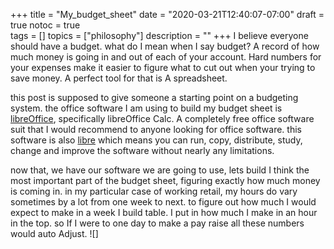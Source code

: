 +++
title = "My_budget_sheet"
date = "2020-03-21T12:40:07-07:00"
draft = true
notoc = true  
tags = []
topics = ["philosophy"]
description = ""
+++
I believe everyone should have a budget. what do I mean when I say budget?
A record of how much money is going in and out of each of your account. 
Hard numbers for your expenses make it easier to figure what to cut out when your trying to save money. 
A perfect tool for that is A spreadsheet.

<!--more-->
 
this post is supposed to give someone a starting point on a budgeting system.
the office software I am using to build my budget sheet is [libreOffice], specifically libreOffice Calc. 
A completely free office software suit that I would recommend to anyone looking for office software.
this software is also [libre] which means you can  run, copy, distribute, study, change and improve the software without 
nearly any limitations.

now that, we have our software we are going to use, lets build I think the most important part of 
the budget sheet, figuring exactly how much money is coming in.
in my particular case of working retail, my hours do vary sometimes by a lot from one week to next. 
to figure out how much I would expect to make in a week I build table. I put in how much I make in an hour in the top. 
so If I were to one day to make a pay raise all these numbers would auto Adjust. 
![]   




[libre]: http://www.gnu.org/philosophy/free-sw.html
[libreOffice]: https://www.libreoffice.org/download/download/
